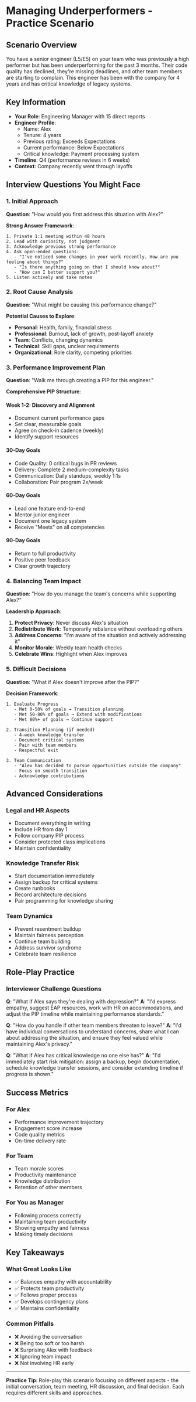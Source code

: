# Managing Underperformers - Practice Scenario

## Scenario Overview

You have a senior engineer (L5/E5) on your team who was previously a high performer but has been underperforming for the past 3 months. Their code quality has declined, they're missing deadlines, and other team members are starting to complain. This engineer has been with the company for 4 years and has critical knowledge of legacy systems.

## Key Information
- **Your Role**: Engineering Manager with 15 direct reports
- **Engineer Profile**: 
  - Name: Alex
  - Tenure: 4 years
  - Previous rating: Exceeds Expectations
  - Current performance: Below Expectations
  - Critical knowledge: Payment processing system
- **Timeline**: Q4 (performance reviews in 6 weeks)
- **Context**: Company recently went through layoffs

## Interview Questions You Might Face

### 1. Initial Approach
**Question**: "How would you first address this situation with Alex?"

**Strong Answer Framework**:
```
1. Private 1:1 meeting within 48 hours
2. Lead with curiosity, not judgment
3. Acknowledge previous strong performance
4. Ask open-ended questions:
   - "I've noticed some changes in your work recently. How are you feeling about things?"
   - "Is there anything going on that I should know about?"
   - "How can I better support you?"
5. Listen actively and take notes
```

### 2. Root Cause Analysis
**Question**: "What might be causing this performance change?"

**Potential Causes to Explore**:
- **Personal**: Health, family, financial stress
- **Professional**: Burnout, lack of growth, post-layoff anxiety
- **Team**: Conflicts, changing dynamics
- **Technical**: Skill gaps, unclear requirements
- **Organizational**: Role clarity, competing priorities

### 3. Performance Improvement Plan
**Question**: "Walk me through creating a PIP for this engineer."

**Comprehensive PIP Structure**:

#### Week 1-2: Discovery and Alignment
- Document current performance gaps
- Set clear, measurable goals
- Agree on check-in cadence (weekly)
- Identify support resources

#### 30-Day Goals
- Code Quality: 0 critical bugs in PR reviews
- Delivery: Complete 2 medium-complexity tasks
- Communication: Daily standups, weekly 1:1s
- Collaboration: Pair program 2x/week

#### 60-Day Goals  
- Lead one feature end-to-end
- Mentor junior engineer
- Document one legacy system
- Receive "Meets" on all competencies

#### 90-Day Goals
- Return to full productivity
- Positive peer feedback
- Clear growth trajectory

### 4. Balancing Team Impact
**Question**: "How do you manage the team's concerns while supporting Alex?"

**Leadership Approach**:
1. **Protect Privacy**: Never discuss Alex's situation
2. **Redistribute Work**: Temporarily rebalance without overloading others
3. **Address Concerns**: "I'm aware of the situation and actively addressing it"
4. **Monitor Morale**: Weekly team health checks
5. **Celebrate Wins**: Highlight when Alex improves

### 5. Difficult Decisions
**Question**: "What if Alex doesn't improve after the PIP?"

**Decision Framework**:
```
1. Evaluate Progress
   - Met 0-50% of goals → Transition planning
   - Met 50-80% of goals → Extend with modifications
   - Met 80%+ of goals → Continue support

2. Transition Planning (if needed)
   - 4-week knowledge transfer
   - Document critical systems
   - Pair with team members
   - Respectful exit

3. Team Communication
   - "Alex has decided to pursue opportunities outside the company"
   - Focus on smooth transition
   - Acknowledge contributions
```

## Advanced Considerations

### Legal and HR Aspects
- Document everything in writing
- Include HR from day 1
- Follow company PIP process
- Consider protected class implications
- Maintain confidentiality

### Knowledge Transfer Risk
- Start documentation immediately
- Assign backup for critical systems
- Create runbooks
- Record architecture decisions
- Pair programming for knowledge sharing

### Team Dynamics
- Prevent resentment buildup
- Maintain fairness perception
- Continue team building
- Address survivor syndrome
- Celebrate team resilience

## Role-Play Practice

### Interviewer Challenge Questions

**Q**: "What if Alex says they're dealing with depression?"
**A**: "I'd express empathy, suggest EAP resources, work with HR on accommodations, and adjust the PIP timeline while maintaining performance standards."

**Q**: "How do you handle if other team members threaten to leave?"
**A**: "I'd have individual conversations to understand concerns, share what I can about addressing the situation, and ensure they feel valued while maintaining Alex's privacy."

**Q**: "What if Alex has critical knowledge no one else has?"
**A**: "I'd immediately start risk mitigation: assign a backup, begin documentation, schedule knowledge transfer sessions, and consider extending timeline if progress is shown."

## Success Metrics

### For Alex
- Performance improvement trajectory
- Engagement score increase
- Code quality metrics
- On-time delivery rate

### For Team
- Team morale scores
- Productivity maintenance
- Knowledge distribution
- Retention of other members

### For You as Manager
- Following process correctly
- Maintaining team productivity
- Showing empathy and fairness
- Making timely decisions

## Key Takeaways

### What Great Looks Like
- ✅ Balances empathy with accountability
- ✅ Protects team productivity
- ✅ Follows proper process
- ✅ Develops contingency plans
- ✅ Maintains confidentiality

### Common Pitfalls
- ❌ Avoiding the conversation
- ❌ Being too soft or too harsh
- ❌ Surprising Alex with feedback
- ❌ Ignoring team impact
- ❌ Not involving HR early

---

**Practice Tip**: Role-play this scenario focusing on different aspects - the initial conversation, team meeting, HR discussion, and final decision. Each requires different skills and approaches.
